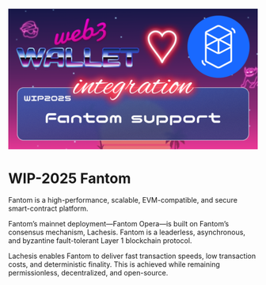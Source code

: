 ![image](../images/2025.png)

# WIP-2025 Fantom

Fantom is a high-performance, scalable, EVM-compatible, and secure smart-contract platform.

Fantom’s mainnet deployment—Fantom Opera—is built on Fantom’s consensus mechanism, Lachesis. Fantom is a leaderless, asynchronous, and byzantine fault-tolerant Layer 1 blockchain protocol.

Lachesis enables Fantom to deliver fast transaction speeds, low transaction costs, and deterministic finality. This is achieved while remaining permissionless, decentralized, and open-source.